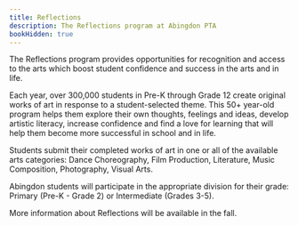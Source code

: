 ```yaml
---
title: Reflections
description: The Reflections program at Abingdon PTA
bookHidden: true
---
```


The Reflections program provides opportunities for recognition and access to the arts which boost student confidence and success in the arts and in life.

Each year, over 300,000 students in Pre-K through Grade 12 create original works of art in response to a student-selected theme. This 50+ year-old program helps them explore their own thoughts, feelings and ideas, develop artistic literacy, increase confidence and find a love for learning that will help them become more successful in school and in life.

Students submit their completed works of art in one or all of the available arts categories: Dance Choreography, Film Production, Literature, Music Composition, Photography, Visual Arts. 

Abingdon students will participate in the appropriate division for their grade: Primary (Pre-K - Grade 2) or Intermediate (Grades 3-5).

More information about Reflections will be available in the fall.
